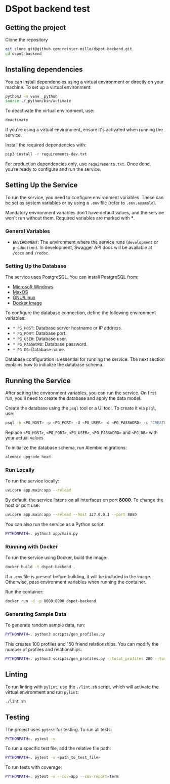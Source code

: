 # DSpot backend test

## Getting the project

Clone the repository

```bash
git clone git@github.com:reinier-millo/dspot-backend.git
cd dspot-backend
```

## Installing dependencies

You can install dependencies using a virtual environment or directly on your machine. To set up a virtual environment:

```bash
python3 -m venv _python
source ./_python/bin/activate
```

To deactivate the virtual environment, use:

```bash
deactivate
```

If you're using a virtual environment, ensure it's activated when running the service.

Install the required dependencies with:

```bash
pip3 install -r requirements-dev.txt
```

For production dependencies only, use `requirements.txt`. Once done, you’re ready to configure and run the service.


## Setting Up the Service

To run the service, you need to configure environment variables. These can be set as system variables or by using a `.env` file (refer to `.env.example`).

Mandatory environment variables don’t have default values, and the service won't run without them. Required variables are marked with **\***.

### General Variables

- `ENVIRONMENT`: The environment where the service runs (`development` or `production`). In development, Swagger API docs will be available at `/docs` and `/redoc`.

### Setting Up the Database

The service uses PostgreSQL. You can install PostgreSQL from:

- [Microsoft Windows](https://www.postgresql.org/download/windows/)
- [MaxOS](https://postgresapp.com/)
- [GNU/Linux](https://www.postgresql.org/download/linux/)
- [Docker Image](https://hub.docker.com/_/postgres)

To configure the database connection, define the following environment variables:

- `* PG_HOST`: Database server hostname or IP address.
- `* PG_PORT`: Database port.
- `* PG_USER`: Database user.
- `* PG_PASSWORD`: Database password.
- `* PG_DB`: Database name.

Database configuration is essential for running the service. The next section explains how to initialize the database schema.

## Running the Service

After setting the environment variables, you can run the service. On first run, you'll need to create the database and apply the data model.

Create the database using the `psql` tool or a UI tool. To create it via `psql`, use:

```bash
psql -h <PG_HOST> -p <PG_PORT> -U <PG_USER> -d <PG_PASSWORD> -c "CREATE DATABASE <PG_DB>"
```

Replace `<PG_HOST>`, `<PG_PORT>`, `<PG_USER>`, `<PG_PASSWORD>` and `<PG_DB>` with your actual values.

To initialize the database schema, run Alembic migrations:

```bash
alembic upgrade head
```

### Run Locally

To run the service locally:

```bash
uvicorn app.main:app --reload
```

By default, the service listens on all interfaces on port **8000**. To change the host or port use:


```bash
uvicorn app.main:app --reload --host 127.0.0.1 --port 8080
```

You can also run the service as a Python script:

```bash
PYTHONPATH=. python3 app/main.py
```

### Running with Docker

To run the service using Docker, build the image:

```bash
docker build -t dspot-backend .
```

If a `.env` file is present before building, it will be included in the image. Otherwise, pass environment variables when running the container.

Run the container:

```bash
docker run -d -p 8000:8000 dspot-backend
```

### Generating Sample Data

To generate random sample data, run:

```bash
PYTHONPATH=. python3 scripts/gen_profiles.py
```

This creates 100 profiles and 150 friend relationships. You can modify the number of profiles and relationships:

```bash
PYTHONPATH=. python3 scripts/gen_profiles.py --total_profiles 200 --total_friends 250
```

## Linting

To run linting with `pylint`, use the `./lint.sh` script, which will activate the virtual environment and run `pylint`:

```bash
./lint.sh
```

## Testing

The project uses `pytest` for testing. To run all tests:

```bash
PYTHONPATH=. pytest -v
```

To run a specific test file, add the relative file path:

```bash
PYTHONPATH=. pytest -v <path_to_test_file>
```

To run tests with coverage:

```bash
PYTHONPATH=. pytest -v --cov=app --cov-report=term
```
